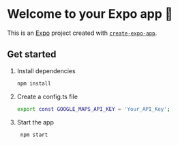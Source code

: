 # Welcome to your Expo app 👋

This is an [Expo](https://expo.dev) project created with [`create-expo-app`](https://www.npmjs.com/package/create-expo-app).

## Get started

1. Install dependencies

   ```bash
   npm install
   ```

2. Create a config.ts file

   ```bash
   export const GOOGLE_MAPS_API_KEY = 'Your_API_Key';
   ```

3. Start the app

   ```bash
    npm start
   ```
